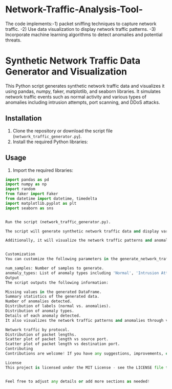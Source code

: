 # Network-Traffic-Analysis-Tool-
The code implements:-1) packet sniffing techniques to capture network traffic. -2) Use data visualization to display network traffic patterns. -3) Incorporate machine learning algorithms to detect anomalies and potential threats.

# Synthetic Network Traffic Data Generator and Visualization

This Python script generates synthetic network traffic data and visualizes it using pandas, numpy, faker, matplotlib, and seaborn libraries. It simulates network traffic events such as normal activity and various types of anomalies including intrusion attempts, port scanning, and DDoS attacks.

## Installation

1. Clone the repository or download the script file (`network_traffic_generator.py`).
2. Install the required Python libraries:

## Usage

1. Import the required libraries:
```python
import pandas as pd
import numpy as np
import random
from faker import Faker
from datetime import datetime, timedelta
import matplotlib.pyplot as plt
import seaborn as sns


Run the script (network_traffic_generator.py).

The script will generate synthetic network traffic data and display various statistics including missing values, summary statistics, counts of anomalies, distribution of labels and anomaly types, and details of each anomaly.

Additionally, it will visualize the network traffic patterns and anomalies using matplotlib and seaborn.


Customization
You can customize the following parameters in the generate_network_traffic_data function to generate different types and quantities of synthetic network traffic data:

num_samples: Number of samples to generate.
anomaly_types: List of anomaly types including 'Normal', 'Intrusion Attempt', 'Port Scanning', and 'DDoS Attack'.
Output
The script outputs the following information:

Missing values in the generated DataFrame.
Summary statistics of the generated data.
Number of anomalies detected.
Distribution of labels (normal vs. anomalies).
Distribution of anomaly types.
Details of each anomaly detected.
It also visualizes the network traffic patterns and anomalies through various plots:

Network traffic by protocol.
Distribution of packet lengths.
Scatter plot of packet length vs source port.
Scatter plot of packet length vs destination port.
Contributing
Contributions are welcome! If you have any suggestions, improvements, or feature requests, please open an issue or submit a pull request.

License
This project is licensed under the MIT License - see the LICENSE file for details.


Feel free to adjust any details or add more sections as needed!
